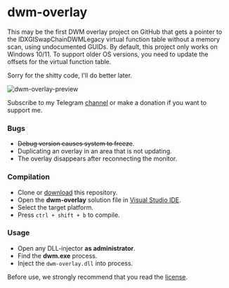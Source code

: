 # dwm-overlay

This may be the first DWM overlay project on GitHub that gets a pointer to the IDXGISwapChainDWMLegacy virtual function table without a memory scan, using undocumented GUIDs. By default, this project only works on Windows 10/11. To support older OS versions, you need to update the offsets for the virtual function table.


Sorry for the shitty code, I'll do better later.

![dwm-overlay-preview](https://github.com/aurenex/dwm-overlay/assets/125130325/eae17979-1a9a-4ab8-8b72-555331951adc)

Subscribe to my Telegram [channel][tg-channel-link] or make a donation if you want to support me.

### Bugs
- ~~Debug version causes system to freeze~~.
- Duplicating an overlay in an area that is not updating.
- The overlay disappears after reconnecting the monitor.

### Compilation
- Clone or [download][repo-download-link] this repository.
- Open the **dwm-overlay** solution file in [Visual Studio IDE][vs-download-link].
- Select the target platform.
- Press `ctrl + shift + b` to compile.

### Usage
- Open any DLL-injector **as administrator**.
- Find the **dwm.exe** process.
- Inject the `dwm-overlay.dll` into process.

Before use, we strongly recommend that you read the [license][license-link].

[repo-download-link]: <https://github.com/aurenex/dwm-overlay/archive/refs/heads/master.zip>
[vs-download-link]: <https://visualstudio.microsoft.com/downloads/>
[tg-channel-link]: <https://t.me/aurenex>
[license-link]: <../master/license.txt>
